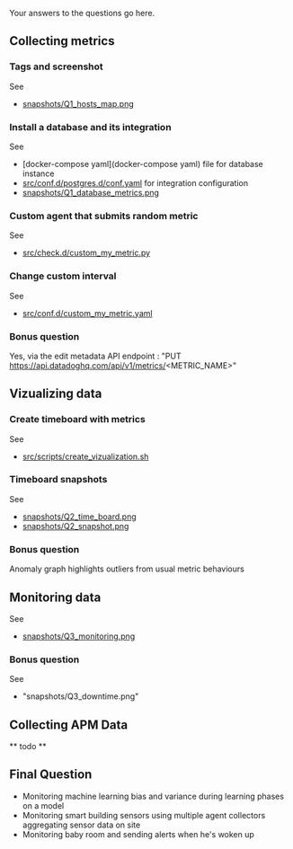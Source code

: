 Your answers to the questions go here.

## Collecting metrics

### Tags and screenshot

See
* [snapshots/Q1_hosts_map.png](snapshots/Q1_hosts_map.png)

### Install a database and its integration

See
* [docker-compose yaml](docker-compose yaml) file for database instance
* [src/conf.d/postgres.d/conf.yaml](src/conf.d/postgres.d/conf.yaml) for integration configuration
* [snapshots/Q1_database_metrics.png](snapshots/Q1_database_metrics.png)

### Custom agent that submits random metric

See
* [src/check.d/custom_my_metric.py](src/check.d/custom_my_metric.py)

### Change custom interval

See 
* [src/conf.d/custom_my_metric.yaml](src/conf.d/custom_my_metric.yaml)

### Bonus question

Yes, via the edit metadata API endpoint : "PUT https://api.datadoghq.com/api/v1/metrics/<METRIC_NAME>"


## Vizualizing data

### Create timeboard with metrics

See 
* [src/scripts/create_vizualization.sh](src/scripts/create_vizualization.sh)

### Timeboard snapshots

See
* [snapshots/Q2_time_board.png](snapshots/Q2_time_board.png)
* [snapshots/Q2_snapshot.png](snapshots/Q2_snapshot.png)

### Bonus question

Anomaly graph highlights outliers from usual metric behaviours

## Monitoring data

See
* [snapshots/Q3_monitoring.png](snapshots/Q3_monitoring.png)

### Bonus question

See
* "snapshots/Q3_downtime.png"

## Collecting APM Data

** todo **

## Final Question

* Monitoring machine learning bias and variance during learning phases on a model
* Monitoring smart building sensors using multiple agent collectors aggregating sensor data on site
* Monitoring baby room and sending alerts when he's woken up